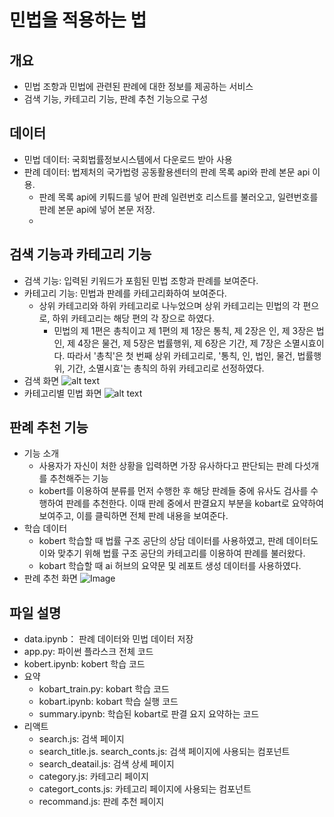 # 민법을 적용하는 법

## 개요
* 민법 조항과 민법에 관련된 판례에 대한 정보를 제공하는 서비스
* 검색 기능, 카테고리 기능, 판례 추천 기능으로 구성

## 데이터
* 민법 데이터: 국회법률정보시스템에서 다운로드 받아 사용
* 판례 데이터: 법제처의 국가법령 공동활용센터의 판례 목록 api와 판례 본문 api 이용. 
  * 판례 목록 api에 키퉈드를 넣어 판례 일련번호 리스트를 불러오고, 일련번호를 판례 본문 api에 넣어 본문 저장.
  * 

## 검색 기능과 카테고리 기능
* 검색 기능: 입력된 키워드가 포힘된 민법 조항과 판례를 보여준다.
* 카테고리 기능: 민법과 판례를 카테고리화하여 보여준다.
  * 상위 카테고리와 하위 카테고리로 나누었으며 상위 카테고리는 민법의 각 편으로, 하위 카테고리는 해당 편의 각 장으로 하였다.
    * 민법의 제 1편은 총칙이고 제 1편의 제 1장은 통칙, 제 2장은 인, 제 3장은 법인, 제 4장은 물건, 제 5장은 법률행위, 제 6장은 기간, 제 7장은 소멸시효이다. 따라서 '총칙'은 첫 번째 상위 카테고리로, '통칙, 인, 법인, 물건, 법률행위, 기간, 소멸시효'는 총칙의 하위 카테고리로 선정하였다.
* 검색 화면
  ![alt text](image.png)
* 카테고리별 민법 화면
  ![alt text](image-1.png)

## 판례 추천 기능
* 기능 소개
  * 사용자가 자신이 처한 상황을 입력하면 가장 유사하다고 판단되는 판례 다섯개를 추천해주는 기능
  * kobert를 이용하여 분류를 먼저 수행한 후 해당 판례들 중에 유사도 검사를 수행하여 판례를 추천한다. 이때 판례 중에서 판결요지 부분을 kobart로 요약하여 보여주고, 이를 클릭하면 전체 판례 내용을 보여준다.
* 학습 데이터
  * kobert 학습할 때 법률 구조 공단의 상담 데이터를 사용하였고, 판례 데이터도 이와 맞추기 위해 법률 구조 공단의 카테고리를 이용하여 판례를 불러왔다.
  * kobart 학습할 때 ai 허브의 요약문 및 레포트 생성 데이터를 사용하였다.
* 판례 추천 화면
  ![Image](https://github.com/user-attachments/assets/34b0f466-0e97-4a30-97b6-a4250056a466)

## 파일 설명
* data.ipynb： 판례 데이터와 민법 데이터 저장
* app.py: 파이썬 플라스크 전체 코드
* kobert.ipynb: kobert 학습 코드
* 요약
  * kobart_train.py: kobart 학습 코드
  * kobart.ipynb: kobart 학습 실행 코드
  * summary.ipynb: 학습된 kobart로 판결 요지 요약하는 코드
* 리액트
  * search.js: 검색 페이지
  * search_title.js. search_conts.js: 검색 페이지에 사용되는 컴포넌트
  * search_deatail.js: 검색 상세 페이지
  * category.js: 카테고리 페이지
  * categort_conts.js: 카테고리 페이지에 사용되는 컴포넌트
  * recommand.js: 판례 추천 페이지
